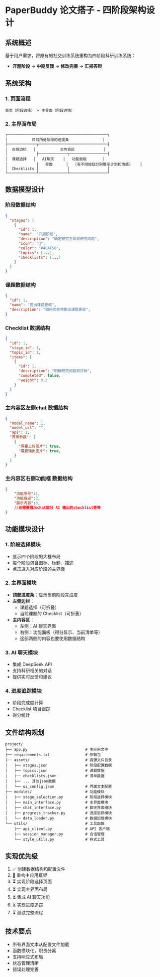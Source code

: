 # PaperBuddy 论文搭子 - 四阶段架构设计

## 系统概述

基于用户需求，将原有的社交训练系统重构为四阶段科研训练系统：
- **开题阶段** → **中期反馈** → **修改完善** → **汇报答辩**

## 系统架构

### 1. 页面流程
```
首页（阶段选择） → 主界面（阶段详情）
```

### 2. 主界面布局
```
┌─────────────────────────────────────────────┐
│           目前所处阶段的进度条               │
├─────────────┬───────────────────────────────┤
│  左侧边栏   │           主内容区             │
│             ├─────────────┬─────────────────┤
│  课题选择   │   AI聊天    │   功能面板       │
│             │   界面      │   (有不同按钮分别展示计划和情感)    │
│  Checklists │             │                 │
└─────────────┴─────────────┴─────────────────┘
```

## 数据模型设计

### 阶段数据结构
```json
{
  "stages": [
    {
      "id": 1,
      "name": "开题阶段",
      "description": "确定研究方向和研究问题",
      "icon": "📝",
      "color": "#4CAF50",
      "topics": [...],
      "checklists": [...]
    }
  ]
}
```

### 课题数据结构
```json
{
  "id": 1,
  "name": "提出课题更改",
  "description": "如何向老师提出课题更改",
}
```

### Checklist 数据结构
```json
{
  "id": 1,
  "stage_id": 1,
  "topic_id": 1,
  "items": [
    {
      "id": 1,
      "description": "明确研究问题和目标",
      "completed": false,
      "weight": 0.3
    }
  ]
}
```

### 主内容区左侧chat 数据结构

```json
{
  "model_name": 1,
  "model_url": "",
  "api": 1,
  "界面参数": [
    {
      "需要上传图片": true,
      "需要输出图片": true,
    }
  ]
}
```

### 主内容区右侧功能框 数据结构

```json
{
    "功能序号":1,
    "功能描述":2,
    "展示内容":3,
    //还需要展示chat部分 AI 输出的checklist等等
}

```

## 功能模块设计

### 1. 阶段选择模块
- 显示四个阶段的大框布局
- 每个阶段包含图标、标题、描述
- 点击进入对应阶段的主界面

### 2. 主界面模块
- **顶部进度条**：显示当前阶段完成度
- **左侧边栏**：
  - 课题选择（可折叠）
  - 当前课题的 Checklist（可折叠）
- **主内容区**：
  - 左侧：AI 聊天界面
  - 右侧：功能面板（得分显示、当前清单等）
  - 这部两侧的内容也要使用数据结构

### 3. AI 聊天模块
- 集成 DeepSeek API
- 支持科研相关的对话
- 提供实时反馈和建议

### 4. 进度追踪模块
- 阶段完成度计算
- Checklist 项目跟踪
- 得分统计

## 文件结构规划

```
project/
├── app.py                          # 主应用文件
├── requirements.txt                # 依赖包
├── assets/                         # 资源文件目录
│   ├── stages.json                 # 阶段配置数据
│   ├── topics.json                 # 课题数据
│   ├── checklists.json             # 清单数据
│   ├── ... 其他json数据
│   └── ui_config.json              # 界面文本配置
├── modules/                        # 功能模块
│   ├── stage_selection.py          # 阶段选择模块
│   ├── main_interface.py           # 主界面模块
│   ├── chat_interface.py           # 聊天界面模块
│   ├── progress_tracker.py         # 进度追踪模块
│   └── data_loader.py              # 数据加载模块
└── utils/                          # 工具函数
    ├── api_client.py               # API 客户端
    ├── session_manager.py          # 会话管理
    └── style_utils.py              # 样式工具
```

## 实现优先级

1. ✅ 创建数据结构和配置文件
2. 🔄 重构主应用框架
3. ⏳ 实现阶段选择页面
4. ⏳ 实现主界面布局
5. ⏳ 集成 AI 聊天功能
6. ⏳ 实现进度追踪
7. ⏳ 测试完整流程

## 技术要点

- 所有界面文本从配置文件加载
- 函数模块化，职责分离
- 支持响应式布局
- 状态管理清晰
- 错误处理完善